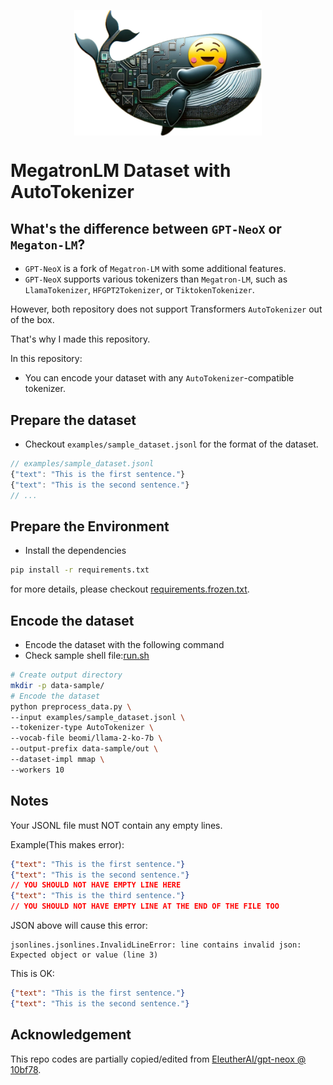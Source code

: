 <p align="center" width="100%">
<img src="logo.png" alt="KoAlpaca icon" style="width: 300px; display: block; margin: auto;">
</p>

# MegatronLM Dataset with AutoTokenizer

## What's the difference between `GPT-NeoX` or `Megaton-LM`?

- `GPT-NeoX` is a fork of `Megatron-LM` with some additional features.
- `GPT-NeoX` supports various tokenizers than `Megatron-LM`, such as `LlamaTokenizer`, `HFGPT2Tokenizer`, or `TiktokenTokenizer`.

However, both repository does not support Transformers `AutoTokenizer` out of the box.

That's why I made this repository.

In this repository:

- You can encode your dataset with any `AutoTokenizer`-compatible tokenizer.

## Prepare the dataset

- Checkout `examples/sample_dataset.jsonl` for the format of the dataset.

```js
// examples/sample_dataset.jsonl
{"text": "This is the first sentence."}
{"text": "This is the second sentence."}
// ...
```

## Prepare the Environment

- Install the dependencies

```bash
pip install -r requirements.txt
```

for more details, please checkout [requirements.frozen.txt](requirements.frozen.txt).

## Encode the dataset

- Encode the dataset with the following command
- Check sample shell file:[run.sh](run.sh)

```bash
# Create output directory
mkdir -p data-sample/
# Encode the dataset
python preprocess_data.py \
--input examples/sample_dataset.jsonl \
--tokenizer-type AutoTokenizer \
--vocab-file beomi/llama-2-ko-7b \
--output-prefix data-sample/out \
--dataset-impl mmap \
--workers 10
```

## Notes

Your JSONL file must NOT contain any empty lines.

Example(This makes error):

```json
{"text": "This is the first sentence."}
{"text": "This is the second sentence."}
// YOU SHOULD NOT HAVE EMPTY LINE HERE
{"text": "This is the third sentence."}
// YOU SHOULD NOT HAVE EMPTY LINE AT THE END OF THE FILE TOO
```

JSON above will cause this error:

```
jsonlines.jsonlines.InvalidLineError: line contains invalid json: Expected object or value (line 3)
```

This is OK:

```json
{"text": "This is the first sentence."}
{"text": "This is the second sentence."}
```

## Acknowledgement

This repo codes are partially copied/edited from [EleutherAI/gpt-neox @ 10bf78](https://github.com/EleutherAI/gpt-neox/commit/10bf78871e214f8d0e3bc8662f968e367587a516).
